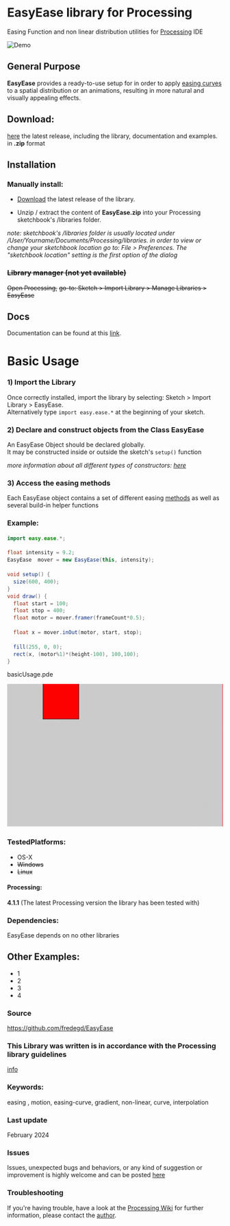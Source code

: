 # EasyEase library for Processing
Easing Function and non linear distribution utilities for  [Processing](https://processing.org/) IDE

![Demo](./images/promoBanner.gif)

## General Purpose 

**EasyEase** provides a ready-to-use setup for in order to apply [easing curves](#easing-curves) to a spatial distribution or an animations, resulting in more natural and visually appealing effects.



## Download:

[here](https://github.com/fredegd/EasyEase/releases) the latest release, including the library, documentation and examples. in **.zip** format


## Installation



### Manually install:

- [Download]("https://github.com/fredegd/EasyEase/releases") the latest release of the library.

- Unzip / extract the content of **EasyEase.zip** into your Processing sketchbook's /libraries folder.

*note: sketchbook's /libraries folder is usually located under /User/Yourname/Documents/Processing/libraries.
in order to view or change your sketchbook location go to:
File > Preferences. 
The "sketchbook location" setting is the first option of the dialog*

### ~~Library manager (not yet available)~~
~~Open Processing,~~
~~go-to: Sketch > Import Library > Manage Libraries > EasyEase~~



## Docs

Documentation can be found at this [link](https://fredegd.github.io/EasyEase).



# Basic Usage

### 1) Import the Library

Once correctly installed, import the library by selecting: Sketch > Import Library > EasyEase.  
Alternatively type `import easy.ease.*` at the beginning of your sketch.

### 2) Declare and construct objects from the Class EasyEase

An EasyEase Object should be declared globally.  
It may be constructed inside or outside the sketch's `setup()` function

_more information about all different types of constructors: [here](./constructors.md)_

### 3) Access the easing methods

Each EasyEase object contains a set of different easing [methods](./methods.md) as well as several build-in helper functions

### Example:

```java
import easy.ease.*;

float intensity = 9.2;
EasyEase  mover = new EasyEase(this, intensity);

void setup() {
  size(600, 400);
}
void draw() {
  float start = 100;
  float stop = 400;
  float motor = mover.framer(frameCount*0.5);
  
  float x = mover.inOut(motor, start, stop);
  
  fill(255, 0, 0);
  rect(x, (motor%1)*(height-100), 100,100);
}
```

<div class="exampleWindow">
  <div class="title">
      <div class="dot red"></div>
      <div class="dot amber"></div>
      <div class="dot green"></div>
      <p >basicUsage.pde</p>
  </div>

![Basic Usage](images/basic_usage_00.gif)

</div>




### TestedPlatforms:

- OS-X
- ~~Windows~~
- ~~Linux~~



#### Processing:

**4.1.1** (The latest Processing version the library has been tested with)



### Dependencies:

EasyEase depends on no other libraries



## Other Examples:

- 1
- 2
- 3
- 4



### Source

https://github.com/fredegd/EasyEase



### This Library was written is in accordance with the Processing library guidelines

 [info](https://github.com/benfry/processing4/wiki/Library-Guidelines)



### Keywords:

easing ,  motion,  easing-curve,  gradient,  non-linear,  curve, interpolation



### Last update

February 2024




### Issues

Issues, unexpected bugs and behaviors, or any kind of suggestion or improvement is highly welcome and can be posted [here](https://github.com/fredegd/EasyEase/issues)



### Troubleshooting

If you're having trouble, have a look at the [Processing Wiki](https://github.com/processing/processing/wiki/How-to-Install-a-Contributed-Library) for further information, please contact the  [author](https://fredegd.dev).
